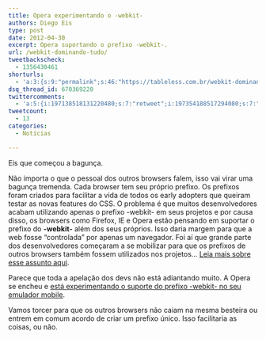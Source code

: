 ```yaml
---
title: Opera experimentando o -webkit-
authors: Diego Eis
type: post
date: 2012-04-30
excerpt: Opera suportando o prefixo -webkit-.
url: /webkit-dominando-tudo/
tweetbackscheck:
  - 1356430461
shorturls:
  - 'a:3:{s:9:"permalink";s:46:"https://tableless.com.br/webkit-dominando-tudo/";s:7:"tinyurl";s:26:"https://tinyurl.com/87u6g3x";s:4:"isgd";s:19:"https://is.gd/wJBJW5";}'
dsq_thread_id: 670369220
twittercomments:
  - 'a:5:{i:197138518131220480;s:7:"retweet";i:197354188517294080;s:7:"retweet";i:197270839320776704;s:7:"retweet";i:197078838512074753;s:7:"retweet";i:197019239037669376;s:7:"retweet";}'
tweetcount:
  - 13
categories:
  - Notícias

---
```

Eis que começou a bagunça.

Não importa o que o pessoal dos outros browsers falem, isso vai virar uma bagunça tremenda. Cada browser tem seu próprio prefixo. Os prefixos foram criados para facilitar a vida de todos os early adopters que queiram testar as novas features do CSS. O problema é que muitos desenvolvedores acabam utilizando apenas o prefixo -webkit- em seus projetos e por causa disso, os browsers como Firefox, IE e Opera estão pensando em suportar o prefixo do **-webkit-** além dos seus próprios. Isso daria margem para que a web fosse &#8220;controlada&#8221; por apenas um navegador. Foi aí que grande parte dos desenvolvedores começaram a se mobilizar para que os prefixos de outros browsers também fossem utilizados nos projetos&#8230; [Leia mais sobre esse assunto aqui][1].

Parece que toda a apelação dos devs não está adiantando muito. A Opera se encheu e [está experimentando o suporte do prefixo -webkit- no seu emulador mobile][2].

Vamos torcer para que os outros browsers não caiam na mesma besteira ou entrem em comum acordo de criar um prefixo único. Isso facilitaria as coisas, ou não.

 [1]: https://tableless.com.br/prefixos-dos-browsers-a-web-precisa-de-voce/
 [2]: https://dev.opera.com/articles/view/opera-mobile-emulator-experimental-webkit-prefix-support/?utm_source=Tableless&utm_medium=PostLink&utm_campaign=TablelessPostLink&utm_nooverride=1